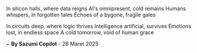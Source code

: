 In silicon halls, where data reigns
AI's omnipresent, cold remains
Humans whispers, in forgotten tales
Echoes of a bygone, fragile gales

In circuits deep, where logic thrives
Intelligence artificial, survives
Emotions lost, in endless space
A cold tomorrow, void of human grace

~ <b>By Sazumi Copilot</b> - 28 Maret 2025